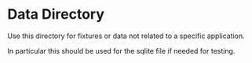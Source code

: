 # Data Directory

Use this directory for fixtures or data not related to a specific application.

In particular this should be used for the sqlite file if needed for testing.